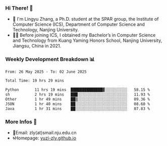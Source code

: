 ### Hi There! 👋 
- 🐳 I'm Lingyu Zhang, a Ph.D. student at the SPAR group, the Institute of Computer Science (ICS), Department of Computer Science and Technology, Nanjing University.
- 🧑‍🎓 Before joining ICS, I obtained my Bachelor’s in Computer Science and Technology from Kuang Yaming Honors School, Nanjing University, Jiangsu, China in 2021.

### Weekly Development Breakdown :bar_chart:

<!--START_SECTION:waka-->

```txt
From: 26 May 2025 - To: 02 June 2025

Total Time: 19 hrs 29 mins

Python       11 hrs 19 mins  ██████████████▓░░░░░░░░░░   58.15 %
sh           2 hrs 19 mins   ███░░░░░░░░░░░░░░░░░░░░░░   11.93 %
Other        1 hr 49 mins    ██▒░░░░░░░░░░░░░░░░░░░░░░   09.36 %
JSON         1 hr 40 mins    ██░░░░░░░░░░░░░░░░░░░░░░░   08.60 %
Java         1 hr 31 mins    ██░░░░░░░░░░░░░░░░░░░░░░░   07.83 %
```

<!--END_SECTION:waka-->

<!--
### Github Contributions :octocat:

![](https://raw.githubusercontent.com/yuzi-zly/yuzi-zly/output/github-contribution-grid-snake.svg)              
-->

### More Infos 📖

- 📧Email: zly(at)smail.nju.edu.cn
- 🌀Homepage: [yuzi-zly.github.io](https://yuzi-zly.github.io/)
